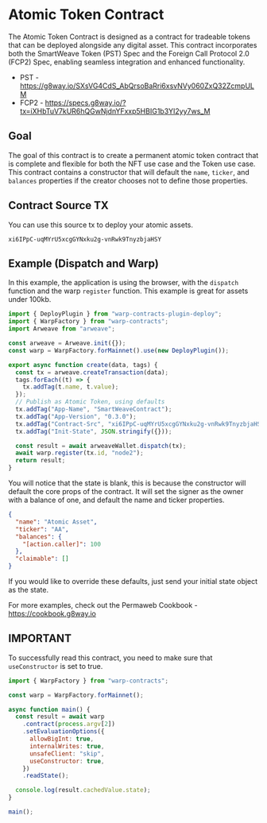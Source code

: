 # Atomic Token Contract

The Atomic Token Contract is designed as a contract for tradeable tokens that can be deployed alongside any digital asset. This contract incorporates both the SmartWeave Token (PST) Spec and the Foreign Call Protocol 2.0 (FCP2) Spec, enabling seamless integration and enhanced functionality.

- PST - https://g8way.io/SXsVG4CdS_AbQrsoBaRri6xsvNVy060ZxQ32ZcmpULM
- FCP2 - https://specs.g8way.io/?tx=iXHbTuV7kUR6hQGwNjdnYFxxp5HBIG1b3YI2yy7ws_M

## Goal

The goal of this contract is to create a permanent atomic token contract that is complete and flexible for both the NFT use case and the Token use case. This contract contains a constructor that will default the `name`, `ticker`, and `balances` properties if the creator chooses not to define those properties.

## Contract Source TX

You can use this source tx to deploy your atomic assets.

```
xi6IPpC-uqMYrU5xcgGYNxku2g-vnRwk9TnyzbjaHSY
```

## Example (Dispatch and Warp)

In this example, the application is using the browser, with the `dispatch` function and the warp `register` function. This example is great for assets under 100kb.

```js
import { DeployPlugin } from "warp-contracts-plugin-deploy";
import { WarpFactory } from "warp-contracts";
import Arweave from "arweave";

const arweave = Arweave.init({});
const warp = WarpFactory.forMainnet().use(new DeployPlugin());

export async function create(data, tags) {
  const tx = arweave.createTransaction(data);
  tags.forEach((t) => {
    tx.addTag(t.name, t.value);
  });
  // Publish as Atomic Token, using defaults
  tx.addTag("App-Name", "SmartWeaveContract");
  tx.addTag("App-Version", "0.3.0");
  tx.addTag("Contract-Src", "xi6IPpC-uqMYrU5xcgGYNxku2g-vnRwk9TnyzbjaHSY");
  tx.addTag("Init-State", JSON.stringify({}));

  const result = await arweaveWallet.dispatch(tx);
  await warp.register(tx.id, "node2");
  return result;
}
```

You will notice that the state is blank, this is because the constructor will default the core props of the contract. It will set the signer as the owner with a balance of one, and default the name and ticker properties.

```json
{
  "name": "Atomic Asset",
  "ticker": "AA",
  "balances": {
    "[action.caller]": 100
  },
  "claimable": []
}
```

If you would like to override these defaults, just send your initial state object as the state.

For more examples, check out the Permaweb Cookbook - https://cookbook.g8way.io

## IMPORTANT

To successfully read this contract, you need to make sure that `useConstructor` is set to true.

```js
import { WarpFactory } from "warp-contracts";

const warp = WarpFactory.forMainnet();

async function main() {
  const result = await warp
    .contract(process.argv[2])
    .setEvaluationOptions({
      allowBigInt: true,
      internalWrites: true,
      unsafeClient: "skip",
      useConstructor: true,
    })
    .readState();

  console.log(result.cachedValue.state);
}

main();
```
